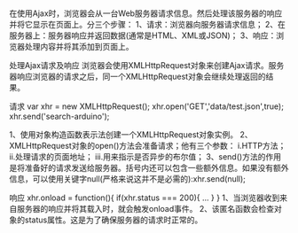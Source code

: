 ##
在使用Ajax时，浏览器会从一台Web服务器请求信息。然后处理该服务器的响应并将它显示在页面上。分三个步骤：
1、请求：浏览器向服务器请求信息；
2、在服务器上：服务器响应并返回数据(通常是HTML、XML或JSON)；
3、响应：浏览器处理内容并将其添加到页面上。


处理Ajax请求及响应
浏览器会使用XMLHttpRequest对象来创建Ajax请求。服务器响应浏览器的请求之后，同一个XMLHttpRequest对象会继续处理返回的结果。

请求
var xhr = new XMLHttpRequest();
xhr.open('GET','data/test.json',true);
xhr.send('search-arduino');

1、使用对象构造函数表示法创建一个XMLHttpRequest对象实例。
2、XMLHttpRequest对象的open()方法会准备请求；他有三个参数：
    i.HTTP方法；
    ii.处理请求的页面地址；
    iii.用来指示是否异步的布尔值；
3、send()方法的作用是将准备好的请求发送给服务器。括号内还可以包含一些额外信息。如果没有额外信息，可以使用关键字null(严格来说这并不是必需的):xhr.send(null);


响应
xhr.onload = function(){
    if(xhr.status === 200){
    ...
    }
}
1、当浏览器收到来自服务器的响应并将其载入时，就会触发onload事件。
2、该匿名函数会检查对象的status属性。这是为了确保服务器的请求时正常的。
